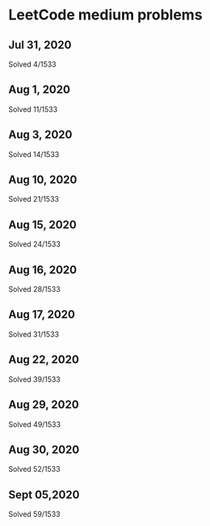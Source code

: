 # LeetCode medium problems

## Jul 31, 2020
Solved 4/1533

## Aug 1, 2020
Solved 11/1533

## Aug 3, 2020
Solved 14/1533

## Aug 10, 2020
Solved 21/1533

## Aug 15, 2020
Solved 24/1533

## Aug 16, 2020
Solved 28/1533

## Aug 17, 2020
Solved 31/1533

## Aug 22, 2020
Solved 39/1533

## Aug 29, 2020
Solved 49/1533  

## Aug 30, 2020
Solved 52/1533 

## Sept 05,2020
Solved 59/1533